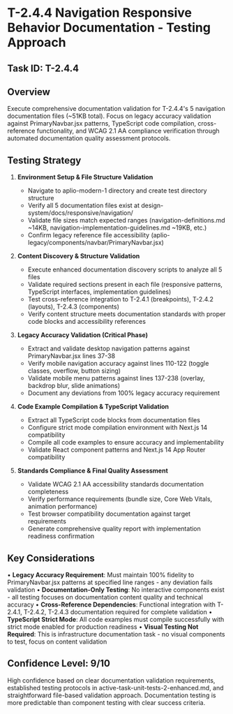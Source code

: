 # T-2.4.4 Navigation Responsive Behavior Documentation - Testing Approach

## Task ID: T-2.4.4

## Overview
Execute comprehensive documentation validation for T-2.4.4's 5 navigation documentation files (~51KB total). Focus on legacy accuracy validation against PrimaryNavbar.jsx patterns, TypeScript code compilation, cross-reference functionality, and WCAG 2.1 AA compliance verification through automated documentation quality assessment protocols.

## Testing Strategy

1. **Environment Setup & File Structure Validation**
   - Navigate to aplio-modern-1 directory and create test directory structure
   - Verify all 5 documentation files exist at design-system/docs/responsive/navigation/
   - Validate file sizes match expected ranges (navigation-definitions.md ~14KB, navigation-implementation-guidelines.md ~19KB, etc.)
   - Confirm legacy reference file accessibility (aplio-legacy/components/navbar/PrimaryNavbar.jsx)

2. **Content Discovery & Structure Validation**
   - Execute enhanced documentation discovery scripts to analyze all 5 files
   - Validate required sections present in each file (responsive patterns, TypeScript interfaces, implementation guidelines)
   - Test cross-reference integration to T-2.4.1 (breakpoints), T-2.4.2 (layouts), T-2.4.3 (components)
   - Verify content structure meets documentation standards with proper code blocks and accessibility references

3. **Legacy Accuracy Validation (Critical Phase)**
   - Extract and validate desktop navigation patterns against PrimaryNavbar.jsx lines 37-38
   - Verify mobile navigation accuracy against lines 110-122 (toggle classes, overflow, button sizing)
   - Validate mobile menu patterns against lines 137-238 (overlay, backdrop blur, slide animations)
   - Document any deviations from 100% legacy accuracy requirement

4. **Code Example Compilation & TypeScript Validation**
   - Extract all TypeScript code blocks from documentation files
   - Configure strict mode compilation environment with Next.js 14 compatibility
   - Compile all code examples to ensure accuracy and implementability
   - Validate React component patterns and Next.js 14 App Router compatibility

5. **Standards Compliance & Final Quality Assessment**
   - Validate WCAG 2.1 AA accessibility standards documentation completeness
   - Verify performance requirements (bundle size, Core Web Vitals, animation performance)
   - Test browser compatibility documentation against target requirements
   - Generate comprehensive quality report with implementation readiness confirmation

## Key Considerations

• **Legacy Accuracy Requirement**: Must maintain 100% fidelity to PrimaryNavbar.jsx patterns at specified line ranges - any deviation fails validation
• **Documentation-Only Testing**: No interactive components exist - all testing focuses on documentation content quality and technical accuracy
• **Cross-Reference Dependencies**: Functional integration with T-2.4.1, T-2.4.2, T-2.4.3 documentation required for complete validation
• **TypeScript Strict Mode**: All code examples must compile successfully with strict mode enabled for production readiness
• **Visual Testing Not Required**: This is infrastructure documentation task - no visual components to test, focus on content validation

## Confidence Level: 9/10

High confidence based on clear documentation validation requirements, established testing protocols in active-task-unit-tests-2-enhanced.md, and straightforward file-based validation approach. Documentation testing is more predictable than component testing with clear success criteria.